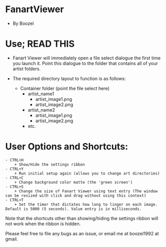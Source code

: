 # FanartViewer
- By Boozel

# Use; READ THIS

- Fanart Viewer will immediately open a file select dialogue the first time you launch it. Point this dialogue to the folder that contains all of your artist folders.

- The required directory layout to function is as follows:

	- Container folder (point the file select here)
		+ artist_name1
			+ artist_image1.png
			+ artist_image2.png
		+ artist_name2
			+ artist_image1.png
			+ artist_image2.png
		+ etc.
	
# User Options and Shortcuts:
	- CTRL+H
		+ Show/Hide the settings ribbon
	- CTRL+Y
		+ Run initial setup again (allows you to change art directories)
	- CTRL+C
		+ Change background color matte (the 'green screen')
	- CTRL+S
		+ Change the size of Fanart Viewer using text entry (The window can be resized with click and drag without using this context)
	- CTRL+T
		+ Set the timer that dictates how long to linger on each image. Default is 5000 (5 seconds). Value entry is in milliseconds.

Note that the shortcuts other than showing/hiding the settings ribbon will not work when the ribbon is hidden.

Please feel free to file any bugs as an issue, or email me at boozel1992 at gmail.
